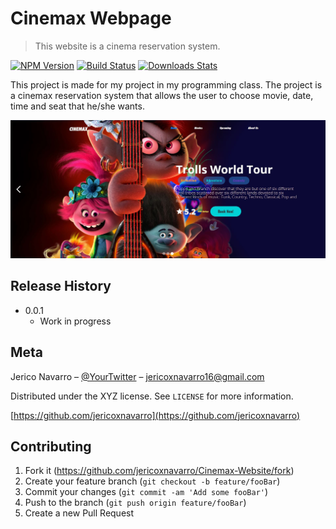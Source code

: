 # Cinemax Webpage
> This website is a cinema reservation system.

[![NPM Version][npm-image]][npm-url]
[![Build Status][travis-image]][travis-url]
[![Downloads Stats][npm-downloads]][npm-url]

This project is made for my project in my programming class.
The project is a cinemax reservation system that allows the user to choose movie, date, time and seat that he/she wants. 

![](images/use_for_readme.JPG)

## Release History

* 0.0.1
    * Work in progress

## Meta

Jerico Navarro – [@YourTwitter](https://twitter.com/jeco_error) – jericoxnavarro16@gmail.com

Distributed under the XYZ license. See ``LICENSE`` for more information.

[https://github.com/jericoxnavarro](https://github.com/jericoxnavarro)

## Contributing

1. Fork it (<https://github.com/jericoxnavarro/Cinemax-Website/fork>)
2. Create your feature branch (`git checkout -b feature/fooBar`)
3. Commit your changes (`git commit -am 'Add some fooBar'`)
4. Push to the branch (`git push origin feature/fooBar`)
5. Create a new Pull Request

<!-- Markdown link & img dfn's -->
[npm-image]: https://img.shields.io/npm/v/datadog-metrics.svg?style=flat-square
[npm-url]: https://npmjs.org/package/datadog-metrics
[npm-downloads]: https://img.shields.io/npm/dm/datadog-metrics.svg?style=flat-square
[travis-image]: https://img.shields.io/travis/dbader/node-datadog-metrics/master.svg?style=flat-square
[travis-url]: https://travis-ci.org/dbader/node-datadog-metrics
[wiki]: https://github.com/yourname/yourproject/wiki
[image]: images/use_for_readme.jpg